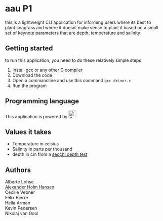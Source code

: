 # aau P1
this is a lightweight CLI application for informing users where its best to plant seagrass and where it doesnt make sense to plant it based on a small set of keynote parameters that are depth, temperature and salinity

## Getting started
to run this application, you need to do these relatively simple steps
1. Install gcc or any other C compiler
2. Download the code
3. Open a commandline and use this command ```gcc driver.c```
4. Run the program

## Programming language
This application is powered by <a href="https://docs.microsoft.com/en-us/cpp/?view=msvc-170" target="_blank" rel="noreferrer"><img src="https://raw.githubusercontent.com/danielcranney/readme-generator/main/public/icons/skills/c-colored.svg" width="25" height="25" alt="C" /></a></p>

## Values it takes
- Temperature in celsius
- Salinity in parts per thousand
- depth in cm from a [secchi depth test](https://datastream.org/en-ca/guidebook/secchi-depth)

## Authors
Alberte Lohse \
[Alexander Holm Hansen](https://github.com/itsteutatas) \
Cecilie Vebner \
Felix Bjerre \
Hella Arman \
Kevin Pedersen \
Nikolaj van Gool
